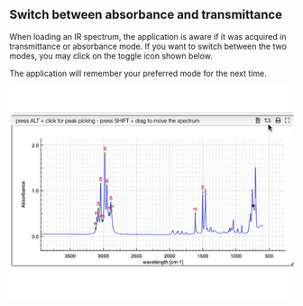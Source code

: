 ## Switch between absorbance and transmittance

When loading an IR spectrum, the application is aware if it was acquired in transmittance or absorbance mode. If you want to switch between the two modes, you may click on the toggle icon shown below. 

The application will remember your preferred mode for the next time.

<img src="switch.gif">
